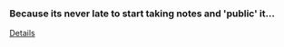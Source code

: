 ### Because its never late to start taking notes and 'public' it...  

[Details](https://github.com/vivek-bombatkar/MyLearningNotes)
